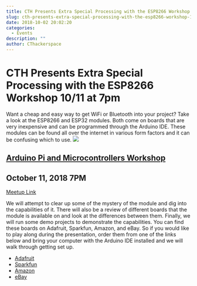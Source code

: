 ```yaml
---
title: CTH Presents Extra Special Processing with the ESP8266 Workshop 10/11 at 7pm
slug: cth-presents-extra-special-processing-with-the-esp8266-workshop-10-11-at-7pm
date: 2018-10-02 20:02:20
categories:
  - Events
description: ""
author: CThackerspace
---
```


# CTH Presents Extra Special Processing with the ESP8266 Workshop 10/11 at 7pm

Want a cheap and easy way to get WiFi or Bluetooth into your project? Take a look at the ESP8266 and ESP32 modules. Both come on boards that are very inexpensive and can be programmed through the Arduino IDE. These modules can be found all over the internet in various form factors and it can be confusing which to use. ![](/uploads/2018/10/ESP8266-Capture.png)

## [Arduino Pi and Microcontrollers Workshop](https://www.meetup.com/CT-Hackerspace/events/255157913/)

## October 11, 2018 7PM

[Meetup Link](https://www.meetup.com/CT-Hackerspace/events/255157913/)

We will attempt to clear up some of the mystery of the module and dig into the capabilities of it. There will also be a review of different boards that the module is available on and look at the differences between them. Finally, we will run some demo projects to demonstrate the capabilities. You can find these boards on Adafruit, Sparkfun, Amazon, and eBay. So if you would like to play along during the presentation, order them from one of the links below and bring your computer with the Arduino IDE installed and we will walk through getting set up.

- [Adafruit](https://www.adafruit.com/product/)
- [Sparkfun](https://www.sparkfun.com/products/)
- [Amazon](https://www.amazon.com/Makerfocus-ESP8266-ESP-12E-Internet-Development/dp/B01IK9GEQG)
- [eBay](https://www.ebay.com/itm/NodeMcu-Lua-WIFI-Network-Internet-Development-Board-based-ESP8266-CP2102-Module/183192768296)
